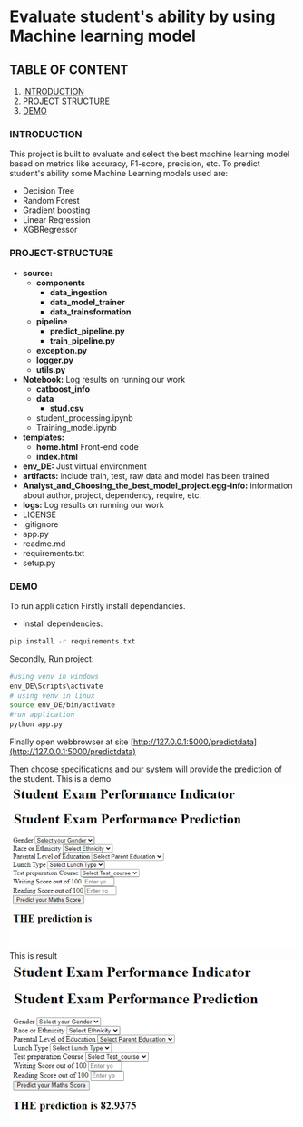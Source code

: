  # Evaluate student's ability by using Machine learning model
 
## TABLE OF CONTENT
1. [INTRODUCTION](#1-Introduction)
2. [PROJECT STRUCTURE](#2-PROJECT-STRUCTURE)
3. [DEMO](#3-DEMO)


### INTRODUCTION
This project is built to evaluate and select the best machine learning model based on metrics like accuracy, F1-score, precision, etc. To predict student's ability 
some Machine Learning models used are:
+ Decision Tree
+ Random Forest
+ Gradient boosting
+ Linear Regression
+ XGBRegressor

### PROJECT-STRUCTURE
- **source:** 
  - **components**
    - **data_ingestion**
    - **data_model_trainer**
    - **data_trainsformation**
  - **pipeline**  
    - **predict_pipeline.py**
    - **train_pipeline.py**
  - **exception.py**
  - **logger.py**
  - **utils.py**
- **Notebook:** Log results on running our work
  - **catboost_info**
  - **data**
     - **stud.csv**
  - student_processing.ipynb
  - Training_model.ipynb
- **templates:**
  - **home.html** Front-end code
  - **index.html** 
- **env_DE:** Just virtual environment
- **artifacts:** include train, test, raw data and model has been trained 
- **Analyst_and_Choosing_the_best_model_project.egg-info:** information about author, project, dependency, require, etc.
- **logs:** Log results on running our work
- LICENSE
- .gitignore
- app.py
- readme.md
- requirements.txt
- setup.py
### DEMO
To run appli cation 
Firstly install dependancies.
- Install dependencies:
```bash
pip install -r requirements.txt
```
Secondly, Run project:
```bash
#using venv in windows
env_DE\Scripts\activate
# using venv in linux
source env_DE/bin/activate
#run application
python app.py
```
Finally
open webbrowser at site [http://127.0.0.1:5000/predictdata](http://127.0.0.1:5000/predictdata)

Then choose specifications and our system will provide the prediction of the student.
This is a demo
![Specifications](./image/student_exam.png "specifications")
This is result
![Result](./image/result.png "result")

